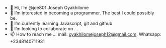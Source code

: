 - 👋 Hi, I’m @joe801 Joseph Oyakhilome
- 👀 I’m interested in becoming a programmer. The best I could possibly be.
- 🌱 I’m currently learning Javascript, git and github
- 💞️ I’m looking to collaborate on ...
- 📫 How to reach me ... mail: oyakhilomejoseph12@gmail.com. Whatsapp: +2348140711931

<!---
joe801/joe801 is a ✨ special ✨ repository because its `README.md` (this file) appears on your GitHub profile.
You can click the Preview link to take a look at your changes.
--->
